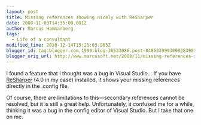 ```yaml
---
layout: post
title: Missing references showing nicely with ReSharper
date: 2008-11-03T14:35:00.001Z
author: Marcus Hammarberg
tags:
  - Life of a consultant
modified_time: 2010-12-14T15:21:03.985Z
blogger_id: tag:blogger.com,1999:blog-36533086.post-8485039993098283981
blogger_orig_url: http://www.marcusoft.net/2008/11/missing-references-showing-nicely-with.html
---
```


I found a feature that I thought was a bug in Visual Studio... If you have [ReSharper](http://www.jetbrains.com/resharper/) (4.0 in my case) installed, it shows your missing references directly in the .config file.

Of course, there are limitations to this—secondary references cannot be resolved, but it is still a great help. Unfortunately, it confused me for a while, thinking it was a bug in the config editor of Visual Studio. But I take that one on me.
